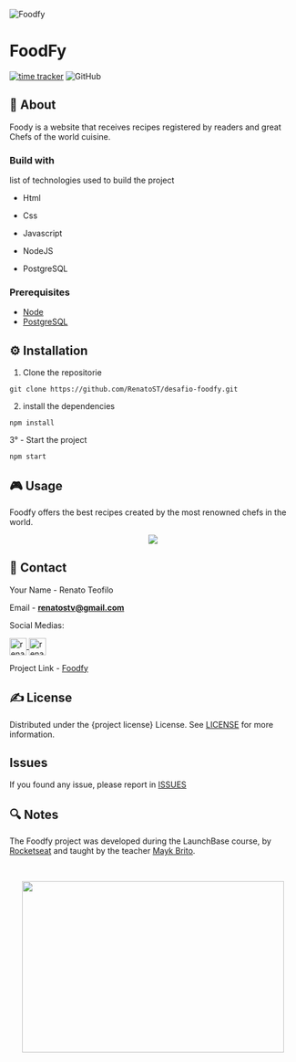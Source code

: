 ![Foodfy](https://i.imgur.com/e9f39ze.png)

# FoodFy

[![time tracker](https://wakatime.com/badge/github/RenatoSTV/desafio-foodfy.svg)](https://wakatime.com/badge/github/RenatoSTV/desafio-foodfy)
![GitHub](https://img.shields.io/github/license/RenatoSTV/desafio-foodfy)

## 📰 About

<p>Foody is a website that receives recipes registered by readers and great Chefs of the world cuisine.</p>

### Build with

list of technologies used to build the project

- Html

- Css

- Javascript

- NodeJS

- PostgreSQL

### Prerequisites

- [Node](https://nodejs.org/en/)
- [PostgreSQL](https://www.postgresql.org/)

## ⚙ Installation

1.  Clone the repositorie

```
git clone https://github.com/RenatoST/desafio-foodfy.git
```

2.  install the dependencies

```
npm install
```

3° - Start the project

```
npm start
```

## 🎮 Usage

<p>Foodfy offers the best recipes created by the most renowned chefs in the world.</p>

<p align="center">
  <img src="https://i.imgur.com/ZwqNkJU.gif">
</p>

## 📩 Contact

Your Name - Renato Teofilo

Email - **renatostv@gmail.com**

Social Medias:

<a href="https://twitter.com/renatostv1" target="blank">
    <img align="center" src="https://cdn.jsdelivr.net/npm/simple-icons@3.0.1/icons/twitter.svg" alt="renatostv1" height="30" width="30" />
</a>
    
<a href="https://linkedin.com/in/renatoteofilo" target="blank">
    <img align="center" src="https://cdn.jsdelivr.net/npm/simple-icons@3.0.1/icons/linkedin.svg" alt="renatoteofilo" height="30" width="30" />
</a>

<p></p>

Project Link - [Foodfy](https://github.com/RenatoSTV/desafio-foodfy)

## ✍ License

Distributed under the {project license} License. See [LICENSE](https://github.com/RenatoSTV/desafio-foodfy/blob/master/LICENSE) for more information.

## Issues

If you found any issue, please report in [ISSUES](https://github.com/RenatoSTV/desafio-foodfy/issues)

## 🔍 Notes

<p>The Foodfy project was developed during the LaunchBase course, by <a href="https://rocketseat.com.br" alt="Rocketseat" target="_blank">Rocketseat</a> and taught by the teacher <a href="https://github.com/maykbrito" alt="Mayk Brito" target="_blank">Mayk Brito</a>.</p>

<br>

<p align="center">
  <img width="460" height="300" src="https://camo.githubusercontent.com/268b1344409fac98c4eeda520482b6910c4ddcba/68747470733a2f2f73746f726167652e676f6f676c65617069732e636f6d2f676f6c64656e2d77696e642f626f6f7463616d702d6c61756e6368626173652f6c6f676f2e706e67">
</p>
